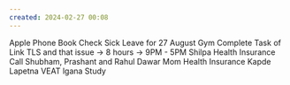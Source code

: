 ```yaml
---
created: 2024-02-27 00:08
---
```

Apple Phone Book
Check Sick Leave for 27 August
Gym 
Complete Task of Link TLS and that issue -> 8 hours -> 9PM - 5PM
Shilpa Health Insurance
Call Shubham, Prashant and Rahul Dawar
Mom Health Insurance
Kapde Lapetna
VEAT lgana
Study 



